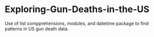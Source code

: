 # Exploring-Gun-Deaths-in-the-US
Use of list compprehensions, modules, and datetime package to find patterns in US gun death data.
